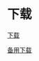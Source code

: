 
























# 下载

[下载](https://cdn.jsdelivr.net/gh/sharmajv/vpn@main/3VPN-release.apk)

[备用下载](https://raw.githubusercontent.com/sharmajv/vpn/main/3VPN-release.apk)




